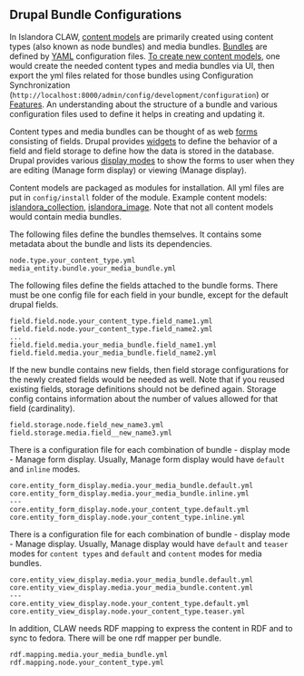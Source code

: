 ## Drupal Bundle Configurations

In Islandora CLAW, [content models](https://github.com/Islandora/islandora/wiki/Content-Models) are primarily created using content types (also known as node bundles) and media bundles. [Bundles](https://www.drupal.org/docs/8/api/entity-api/bundles) are defined by [YAML](http://befused.com/drupal/yaml) configuration files. [To create new content models](https://www.drupal.org/docs/8/api/entity-api/creating-a-custom-content-type-in-drupal-8), one would create the needed content types and media bundles via UI, then export the yml files related for those bundles using Configuration Synchronization (`http://localhost:8000/admin/config/development/configuration`) or [Features](https://www.drupal.org/project/features). An understanding about the structure of a bundle and various configuration files used to define it helps in creating and updating it.

Content types and media bundles can be thought of as web [forms](https://www.drupal.org/docs/user_guide/en/structure-widgets.html) consisting of fields. Drupal provides [widgets](https://www.drupal.org/docs/8/creating-custom-modules/create-a-custom-field-widget) to define the behavior of a field and field storage to define how the data is stored in the database. Drupal provides various [display modes](https://www.drupal.org/docs/8/api/entity-api/display-modes-view-modes-and-form-modes) to show the forms to user when they are editing (Manage form display) or viewing (Manage display). 

Content models are packaged as modules for installation.  All yml files are put in `config/install` folder of the module.  Example content models: [islandora_collection](https://github.com/Islandora-CLAW/islandora_collection), [islandora_image](https://github.com/Islandora-CLAW/islandora_image).  Note that not all content models would contain media bundles.  

The following files define the bundles themselves.  It contains some metadata about the bundle and lists its dependencies.  
```
node.type.your_content_type.yml
media_entity.bundle.your_media_bundle.yml
```

The following files define the fields attached to the bundle forms.  There must be one config file for each field in your bundle, except for the default drupal fields.  
```
field.field.node.your_content_type.field_name1.yml
field.field.node.your_content_type.field_name2.yml
...
field.field.media.your_media_bundle.field_name1.yml
field.field.media.your_media_bundle.field_name2.yml
```

If the new bundle contains new fields, then field storage configurations for the newly created fields would be needed as well.  Note that if you reused existing fields, storage definitions should not be defined again.  Storage config contains information about the number of values allowed for that field (cardinality).  
```
field.storage.node.field_new_name3.yml
field.storage.media.field__new_name3.yml
```

There is a configuration file for each combination of bundle - display mode - Manage form display.  Usually, Manage form display would have `default` and `inline` modes.  
```
core.entity_form_display.media.your_media_bundle.default.yml
core.entity_form_display.media.your_media_bundle.inline.yml
---
core.entity_form_display.node.your_content_type.default.yml
core.entity_form_display.node.your_content_type.inline.yml
```

There is a configuration file for each combination of bundle - display mode - Manage display.  Usually, Manage display would have `default` and `teaser` modes for `content types` and `default` and `content` modes for media bundles.
```
core.entity_view_display.media.your_media_bundle.default.yml
core.entity_view_display.media.your_media_bundle.content.yml
---
core.entity_view_display.node.your_content_type.default.yml
core.entity_view_display.node.your_content_type.teaser.yml
```

In addition, CLAW needs RDF mapping to express the content in RDF and to sync to fedora.  There will be one rdf mapper per bundle.
```
rdf.mapping.media.your_media_bundle.yml
rdf.mapping.node.your_content_type.yml
```
